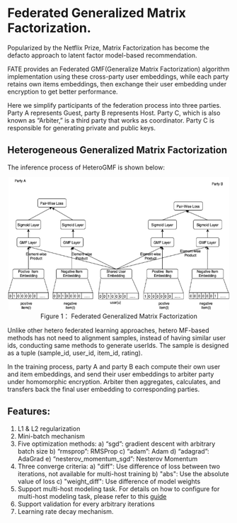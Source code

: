 # Federated Generalized Matrix Factorization.

Popularized by the Netflix Prize, Matrix Factorization has become the defacto approach to latent factor model-based recommendation.

FATE provides an Federated GMF(Generalize Matrix Factorization) algorithm implementation using these cross-party user embeddings, while each party retains own items embeddings, then exchange their user embedding under encryption to get better performance.

Here we simplify participants of the federation process into three parties. Party A represents Guest, party B represents Host. Party C, which is also known as “Arbiter,” is a third party that works as coordinator. Party C is responsible for generating private and public keys.

## Heterogeneous Generalized Matrix Factorization

The inference process of HeteroGMF is shown below:

<div style="text-align:center", align=center>
<img src="../images/FedGMF.png" alt="samples" width="500" height="300" /><br/>
Figure 1： Federated Generalized Matrix Factorization</div>

Unlike other hetero federated learning approaches, hetero MF-based methods has not need to alignment samples, instead of having similar user ids, conducting same methods to generate userIds. The sample is designed as a tuple (sample_id, user_id, item_id, rating).

In the training process, party A and party B each compute their own user and item embeddings, and send their user embeddings to arbiter party under homomorphic encryption. Arbiter then aggregates, calculates, and transfers back the final user embedding to corresponding parties. 

## Features:
1. L1 & L2 regularization
2. Mini-batch mechanism
3. Five optimization methods:
    a) “sgd”: gradient descent with arbitrary batch size
    b) “rmsprop”: RMSProp
    c) “adam”: Adam
    d) “adagrad”: AdaGrad
    e) “nesterov_momentum_sgd”: Nesterov Momentum
4. Three converge criteria:
 a) "diff": Use difference of loss between two iterations, not available for multi-host training
 b) "abs": Use the absolute value of loss
 c) "weight_diff": Use difference of model weights
5. Support multi-host modeling task. For details on how to configure for multi-host modeling task, please refer to this [guide](../../../doc/dsl_conf_setting_guide.md)
6. Support validation for every arbitrary iterations
7. Learning rate decay mechanism.